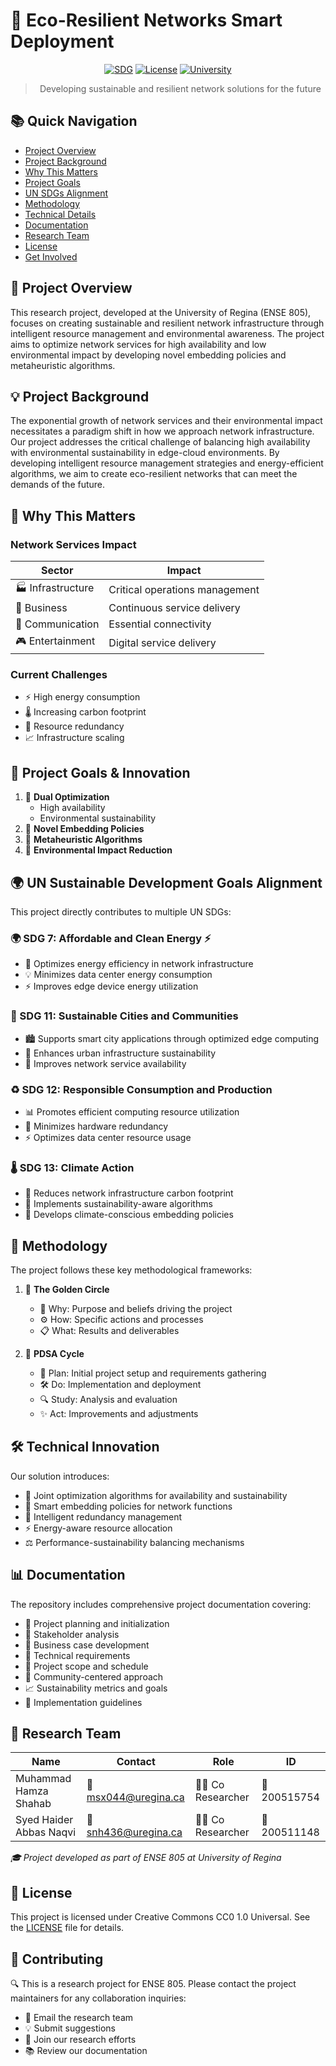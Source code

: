 # 🌱 Eco-Resilient Networks Smart Deployment

<div align="center">

[![SDG](https://img.shields.io/badge/SDG-7,11,12,13-green.svg)](https://sdgs.un.org/goals)
[![License](https://img.shields.io/badge/License-CC0_1.0-lightgrey.svg)](LICENSE)
[![University](https://img.shields.io/badge/University-Regina-blue.svg)](https://www.uregina.ca)

> Developing sustainable and resilient network solutions for the future

</div>

## 📚 Quick Navigation

-   [Project Overview](#-project-overview)
-   [Project Background](#-project-background)
-   [Why This Matters](#-why-this-matters)
-   [Project Goals](#-project-goals--innovation)
-   [UN SDGs Alignment](#-un-sustainable-development-goals-alignment)
-   [Methodology](#-methodology)
-   [Technical Details](#-technical-innovation)
-   [Documentation](#-documentation)
-   [Research Team](#-research-team)
-   [License](#-license)
-   [Get Involved](#-contributing)

## 🌟 Project Overview

This research project, developed at the University of Regina (ENSE 805), focuses on creating sustainable and resilient network infrastructure through intelligent resource management and environmental awareness. The project aims to optimize network services for high availability and low environmental impact by developing novel embedding policies and metaheuristic algorithms.

## 💡 Project Background

The exponential growth of network services and their environmental impact necessitates a paradigm shift in how we approach network infrastructure. Our project addresses the critical challenge of balancing high availability with environmental sustainability in edge-cloud environments. By developing intelligent resource management strategies and energy-efficient algorithms, we aim to create eco-resilient networks that can meet the demands of the future.

## 🤔 Why This Matters

### Network Services Impact

| Sector            | Impact                         |
| ----------------- | ------------------------------ |
| 🏭 Infrastructure | Critical operations management |
| 💼 Business       | Continuous service delivery    |
| 📱 Communication  | Essential connectivity         |
| 🎮 Entertainment  | Digital service delivery       |

### Current Challenges

-   ⚡ High energy consumption
-   🌡️ Increasing carbon footprint
-   🔄 Resource redundancy
-   📈 Infrastructure scaling

## 🎯 Project Goals & Innovation

1. 🎯 **Dual Optimization**
    - High availability
    - Environmental sustainability
2. 🔄 **Novel Embedding Policies**
3. 🧠 **Metaheuristic Algorithms**
4. 🌿 **Environmental Impact Reduction**

## 🌍 UN Sustainable Development Goals Alignment

This project directly contributes to multiple UN SDGs:

### 🌍 SDG 7: Affordable and Clean Energy ⚡

-   🔋 Optimizes energy efficiency in network infrastructure
-   💡 Minimizes data center energy consumption
-   ⚡ Improves edge device energy utilization

### 🌆 SDG 11: Sustainable Cities and Communities

-   🏙️ Supports smart city applications through optimized edge computing
-   🌱 Enhances urban infrastructure sustainability
-   🔄 Improves network service availability

### ♻️ SDG 12: Responsible Consumption and Production

-   📊 Promotes efficient computing resource utilization
-   🔄 Minimizes hardware redundancy
-   ⚡ Optimizes data center resource usage

### 🌡️ SDG 13: Climate Action

-   🌿 Reduces network infrastructure carbon footprint
-   🧠 Implements sustainability-aware algorithms
-   🌱 Develops climate-conscious embedding policies

## 🔄 Methodology

The project follows these key methodological frameworks:

1. 🎯 **The Golden Circle**

    - 💭 Why: Purpose and beliefs driving the project
    - ⚙️ How: Specific actions and processes
    - 📋 What: Results and deliverables

2. 🔄 **PDSA Cycle**
    - 📝 Plan: Initial project setup and requirements gathering
    - 🛠️ Do: Implementation and deployment
    - 🔍 Study: Analysis and evaluation
    - ✨ Act: Improvements and adjustments

## 🛠️ Technical Innovation

Our solution introduces:

-   🎯 Joint optimization algorithms for availability and sustainability
-   🔄 Smart embedding policies for network functions
-   🧠 Intelligent redundancy management
-   ⚡ Energy-aware resource allocation
-   ⚖️ Performance-sustainability balancing mechanisms

## 📊 Documentation

The repository includes comprehensive project documentation covering:

-   📝 Project planning and initialization
-   👥 Stakeholder analysis
-   💼 Business case development
-   🔧 Technical requirements
-   📅 Project scope and schedule
-   🤝 Community-centered approach
-   📈 Sustainability metrics and goals
-   📖 Implementation guidelines

## 👥 Research Team

| Name                    | Contact              | Role             | ID           |
| ----------------------- | -------------------- | ---------------- | ------------ |
| Muhammad Hamza Shahab   | 📧 msx044@uregina.ca | 👨‍💻 Co Researcher | 🔢 200515754 |
| Syed Haider Abbas Naqvi | 📧 snh436@uregina.ca | 👨‍💻 Co Researcher | 🔢 200511148 |

_🎓 Project developed as part of ENSE 805 at University of Regina_

## 📄 License

This project is licensed under Creative Commons CC0 1.0 Universal. See the [LICENSE](LICENSE) file for details.

## 🤝 Contributing

🔍 This is a research project for ENSE 805. Please contact the project maintainers for any collaboration inquiries:

-   📧 Email the research team
-   💡 Submit suggestions
-   🤝 Join our research efforts
-   📚 Review our documentation
